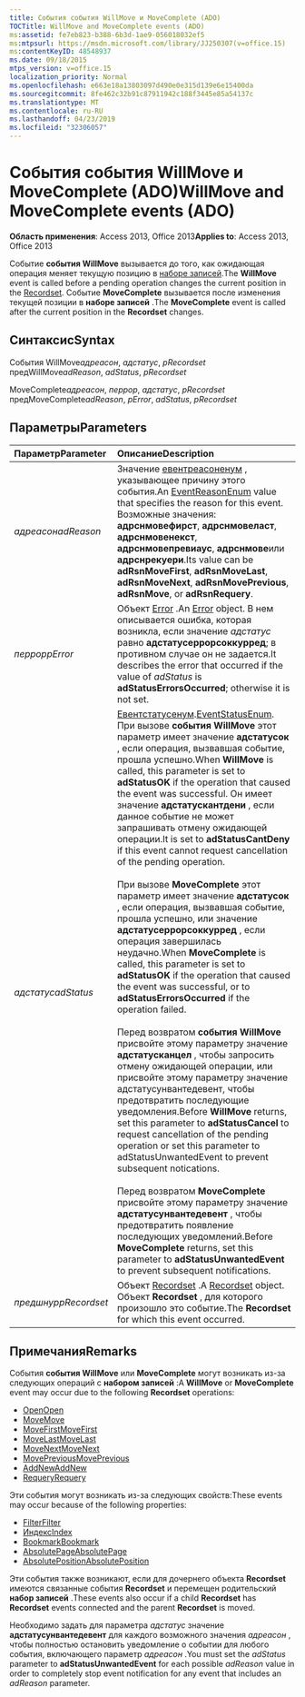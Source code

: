```yaml
---
title: События события WillMove и MoveComplete (ADO)
TOCTitle: WillMove and MoveComplete events (ADO)
ms:assetid: fe7eb823-b388-6b3d-1ae9-056018032ef5
ms:mtpsurl: https://msdn.microsoft.com/library/JJ250307(v=office.15)
ms:contentKeyID: 48548937
ms.date: 09/18/2015
mtps_version: v=office.15
localization_priority: Normal
ms.openlocfilehash: e663e18a13803097d490e0e315d139e6e15400da
ms.sourcegitcommit: 8fe462c32b91c87911942c188f3445e85a54137c
ms.translationtype: MT
ms.contentlocale: ru-RU
ms.lasthandoff: 04/23/2019
ms.locfileid: "32306057"
---
```

# <a name="willmove-and-movecomplete-events-ado"></a><span data-ttu-id="1ebfe-102">События события WillMove и MoveComplete (ADO)</span><span class="sxs-lookup"><span data-stu-id="1ebfe-102">WillMove and MoveComplete events (ADO)</span></span>

<span data-ttu-id="1ebfe-103">**Область применения**: Access 2013, Office 2013</span><span class="sxs-lookup"><span data-stu-id="1ebfe-103">**Applies to**: Access 2013, Office 2013</span></span>

<span data-ttu-id="1ebfe-104">Событие **события WillMove** вызывается до того, как ожидающая операция меняет текущую позицию в [наборе записей](recordset-object-ado.md).</span><span class="sxs-lookup"><span data-stu-id="1ebfe-104">The **WillMove** event is called before a pending operation changes the current position in the [Recordset](recordset-object-ado.md).</span></span> <span data-ttu-id="1ebfe-105">Событие **MoveComplete** вызывается после изменения текущей позиции в **наборе записей** .</span><span class="sxs-lookup"><span data-stu-id="1ebfe-105">The **MoveComplete** event is called after the current position in the **Recordset** changes.</span></span>

## <a name="syntax"></a><span data-ttu-id="1ebfe-106">Синтаксис</span><span class="sxs-lookup"><span data-stu-id="1ebfe-106">Syntax</span></span>

<span data-ttu-id="1ebfe-107">События WillMove*адреасон*, *адстатус*, *pRecordset* пред</span><span class="sxs-lookup"><span data-stu-id="1ebfe-107">WillMove*adReason*, *adStatus*, *pRecordset*</span></span>

<span data-ttu-id="1ebfe-108">MoveComplete*адреасон*, *перрор*, *адстатус*, *pRecordset* пред</span><span class="sxs-lookup"><span data-stu-id="1ebfe-108">MoveComplete*adReason*, *pError*, *adStatus*, *pRecordset*</span></span>

## <a name="parameters"></a><span data-ttu-id="1ebfe-109">Параметры</span><span class="sxs-lookup"><span data-stu-id="1ebfe-109">Parameters</span></span>

|<span data-ttu-id="1ebfe-110">Параметр</span><span class="sxs-lookup"><span data-stu-id="1ebfe-110">Parameter</span></span>|<span data-ttu-id="1ebfe-111">Описание</span><span class="sxs-lookup"><span data-stu-id="1ebfe-111">Description</span></span>|
|:--------|:----------|
|<span data-ttu-id="1ebfe-112">*адреасон*</span><span class="sxs-lookup"><span data-stu-id="1ebfe-112">*adReason*</span></span> |<span data-ttu-id="1ebfe-113">Значение [евентреасоненум](eventreasonenum.md) , указывающее причину этого события.</span><span class="sxs-lookup"><span data-stu-id="1ebfe-113">An [EventReasonEnum](eventreasonenum.md) value that specifies the reason for this event.</span></span> <span data-ttu-id="1ebfe-114">Возможные значения: **адрснмовефирст**, **адрснмовеласт**, **адрснмовенекст**, **адрснмовепревиаус**, **адрснмове**или **адрснрекуери**.</span><span class="sxs-lookup"><span data-stu-id="1ebfe-114">Its value can be **adRsnMoveFirst**, **adRsnMoveLast**, **adRsnMoveNext**, **adRsnMovePrevious**, **adRsnMove**, or **adRsnRequery**.</span></span>|
|<span data-ttu-id="1ebfe-115">*перрор*</span><span class="sxs-lookup"><span data-stu-id="1ebfe-115">*pError*</span></span> |<span data-ttu-id="1ebfe-116">Объект [Error](error-object-ado.md) .</span><span class="sxs-lookup"><span data-stu-id="1ebfe-116">An [Error](error-object-ado.md) object.</span></span> <span data-ttu-id="1ebfe-117">В нем описывается ошибка, которая возникла, если значение *адстатус* равно **адстатусеррорсоккурред**; в противном случае он не задается.</span><span class="sxs-lookup"><span data-stu-id="1ebfe-117">It describes the error that occurred if the value of *adStatus* is **adStatusErrorsOccurred**; otherwise it is not set.</span></span>|
|<span data-ttu-id="1ebfe-118">*адстатус*</span><span class="sxs-lookup"><span data-stu-id="1ebfe-118">*adStatus*</span></span> |<span data-ttu-id="1ebfe-119">[Евентстатусенум](eventstatusenum.md).</span><span class="sxs-lookup"><span data-stu-id="1ebfe-119">[EventStatusEnum](eventstatusenum.md).</span></span> <span data-ttu-id="1ebfe-120">При вызове **события WillMove** этот параметр имеет значение **адстатусок** , если операция, вызвавшая событие, прошла успешно.</span><span class="sxs-lookup"><span data-stu-id="1ebfe-120">When **WillMove** is called, this parameter is set to **adStatusOK** if the operation that caused the event was successful.</span></span> <span data-ttu-id="1ebfe-121">Он имеет значение **адстатускантдени** , если данное событие не может запрашивать отмену ожидающей операции.</span><span class="sxs-lookup"><span data-stu-id="1ebfe-121">It is set to **adStatusCantDeny** if this event cannot request cancellation of the pending operation.</span></span> <br/><br/><span data-ttu-id="1ebfe-122">При вызове **MoveComplete** этот параметр имеет значение **адстатусок** , если операция, вызвавшая событие, прошла успешно, или значение **адстатусеррорсоккурред** , если операция завершилась неудачно.</span><span class="sxs-lookup"><span data-stu-id="1ebfe-122">When **MoveComplete** is called, this parameter is set to **adStatusOK** if the operation that caused the event was successful, or to **adStatusErrorsOccurred** if the operation failed.</span></span> <br/><br/><span data-ttu-id="1ebfe-123">Перед возвратом **события WillMove** присвойте этому параметру значение **адстатусканцел** , чтобы запросить отмену ожидающей операции, или присвойте этому параметру значение адстатусунвантедевент, чтобы предотвратить последующие уведомления.</span><span class="sxs-lookup"><span data-stu-id="1ebfe-123">Before **WillMove** returns, set this parameter to **adStatusCancel** to request cancellation of the pending operation or set this parameter to adStatusUnwantedEvent to prevent subsequent notications.</span></span> <br/><br/><span data-ttu-id="1ebfe-124">Перед возвратом **MoveComplete** присвойте этому параметру значение **адстатусунвантедевент** , чтобы предотвратить появление последующих уведомлений.</span><span class="sxs-lookup"><span data-stu-id="1ebfe-124">Before **MoveComplete** returns, set this parameter to **adStatusUnwantedEvent** to prevent subsequent notifications.</span></span>|
|<span data-ttu-id="1ebfe-125">*предшнур*</span><span class="sxs-lookup"><span data-stu-id="1ebfe-125">*pRecordset*</span></span> |<span data-ttu-id="1ebfe-126">Объект [Recordset](recordset-object-ado.md) .</span><span class="sxs-lookup"><span data-stu-id="1ebfe-126">A [Recordset](recordset-object-ado.md) object.</span></span> <span data-ttu-id="1ebfe-127">Объект **Recordset** , для которого произошло это событие.</span><span class="sxs-lookup"><span data-stu-id="1ebfe-127">The **Recordset** for which this event occurred.</span></span>|

## <a name="remarks"></a><span data-ttu-id="1ebfe-128">Примечания</span><span class="sxs-lookup"><span data-stu-id="1ebfe-128">Remarks</span></span>

<span data-ttu-id="1ebfe-129">События **события WillMove** или **MoveComplete** могут возникать из-за следующих операций с **набором записей** :</span><span class="sxs-lookup"><span data-stu-id="1ebfe-129">A **WillMove** or **MoveComplete** event may occur due to the following **Recordset** operations:</span></span>

- [<span data-ttu-id="1ebfe-130">Open</span><span class="sxs-lookup"><span data-stu-id="1ebfe-130">Open</span></span>](open-method-ado-recordset.md)
- [<span data-ttu-id="1ebfe-131">Move</span><span class="sxs-lookup"><span data-stu-id="1ebfe-131">Move</span></span>](move-method-ado.md)
- [<span data-ttu-id="1ebfe-132">MoveFirst</span><span class="sxs-lookup"><span data-stu-id="1ebfe-132">MoveFirst</span></span>](movefirst-movelast-movenext-and-moveprevious-methods-ado.md)
- [<span data-ttu-id="1ebfe-133">MoveLast</span><span class="sxs-lookup"><span data-stu-id="1ebfe-133">MoveLast</span></span>](movefirst-movelast-movenext-and-moveprevious-methods-ado.md)
- [<span data-ttu-id="1ebfe-134">MoveNext</span><span class="sxs-lookup"><span data-stu-id="1ebfe-134">MoveNext</span></span>](movefirst-movelast-movenext-and-moveprevious-methods-ado.md) 
- [<span data-ttu-id="1ebfe-135">MovePrevious</span><span class="sxs-lookup"><span data-stu-id="1ebfe-135">MovePrevious</span></span>](movefirst-movelast-movenext-and-moveprevious-methods-ado.md)
- [<span data-ttu-id="1ebfe-136">AddNew</span><span class="sxs-lookup"><span data-stu-id="1ebfe-136">AddNew</span></span>](addnew-method-ado.md)
- [<span data-ttu-id="1ebfe-137">Requery</span><span class="sxs-lookup"><span data-stu-id="1ebfe-137">Requery</span></span>](requery-method-ado.md)

<span data-ttu-id="1ebfe-138">Эти события могут возникать из-за следующих свойств:</span><span class="sxs-lookup"><span data-stu-id="1ebfe-138">These events may occur because of the following properties:</span></span>

- [<span data-ttu-id="1ebfe-139">Filter</span><span class="sxs-lookup"><span data-stu-id="1ebfe-139">Filter</span></span>](filter-property-ado.md)
- [<span data-ttu-id="1ebfe-140">Индекс</span><span class="sxs-lookup"><span data-stu-id="1ebfe-140">Index</span></span>](index-property-ado.md)
- [<span data-ttu-id="1ebfe-141">Bookmark</span><span class="sxs-lookup"><span data-stu-id="1ebfe-141">Bookmark</span></span>](bookmark-property-ado.md)
- [<span data-ttu-id="1ebfe-142">AbsolutePage</span><span class="sxs-lookup"><span data-stu-id="1ebfe-142">AbsolutePage</span></span>](absolutepage-property-ado.md)
- [<span data-ttu-id="1ebfe-143">AbsolutePosition</span><span class="sxs-lookup"><span data-stu-id="1ebfe-143">AbsolutePosition</span></span>](absoluteposition-property-ado.md)

<span data-ttu-id="1ebfe-144">Эти события также возникают, если для дочернего объекта **Recordset** имеются связанные события **Recordset** и перемещен родительский **набор записей** .</span><span class="sxs-lookup"><span data-stu-id="1ebfe-144">These events also occur if a child **Recordset** has **Recordset** events connected and the parent **Recordset** is moved.</span></span>

<span data-ttu-id="1ebfe-145">Необходимо задать для параметра *адстатус* значение **адстатусунвантедевент** для каждого возможного значения *адреасон* , чтобы полностью остановить уведомление о событии для любого события, включающего параметр *адреасон* .</span><span class="sxs-lookup"><span data-stu-id="1ebfe-145">You must set the *adStatus* parameter to **adStatusUnwantedEvent** for each possible *adReason* value in order to completely stop event notification for any event that includes an *adReason* parameter.</span></span>

